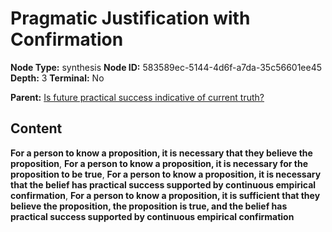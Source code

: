 # Pragmatic Justification with Confirmation

**Node Type:** synthesis
**Node ID:** 583589ec-5144-4d6f-a7da-35c56601ee45
**Depth:** 3
**Terminal:** No

**Parent:** [Is future practical success indicative of current truth?](is-future-practical-success-indicative-of-current-truth.md)

## Content

**For a person to know a proposition, it is necessary that they believe the proposition**, **For a person to know a proposition, it is necessary for the proposition to be true**, **For a person to know a proposition, it is necessary that the belief has practical success supported by continuous empirical confirmation**, **For a person to know a proposition, it is sufficient that they believe the proposition, the proposition is true, and the belief has practical success supported by continuous empirical confirmation**

